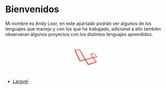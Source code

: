 # Bienvenidos

Mi nombre es Andy Loor, en este apartado podrán ver algunos de los lenguajes que manejo y con los que he trabajado, adicional a ello también observaran algunos proyectos con los distintos lenguajes aprendidos.


<p align="center"><img src="https://github.com/Andineitor/Andy_Loor/blob/Portafolio/asset/laravel_icon_130892.png" alt="Laravel" style="height: 100px; width: 100px;"></p>

- <a align="center" href="https://github.com/Andineitor/Andy_Loor/tree/Laravel" style="cneter">Laravel</a>
